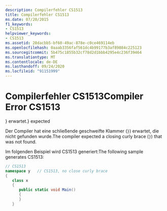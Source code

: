 ```yaml
---
description: Compilerfehler CS1513
title: Compilerfehler CS1513
ms.date: 07/20/2015
f1_keywords:
- CS1513
helpviewer_keywords:
- CS1513
ms.assetid: 28dacbb5-bf60-49ac-878e-c0ce469114eb
ms.openlocfilehash: 0aaab3356faf561dc4b99177b3af89884c225123
ms.sourcegitcommit: 5b475c1855b32cf78d2d1bbb4295e4c236f39464
ms.translationtype: MT
ms.contentlocale: de-DE
ms.lasthandoff: 09/24/2020
ms.locfileid: "91151999"
---
```

# <a name="compiler-error-cs1513"></a><span data-ttu-id="d968f-103">Compilerfehler CS1513</span><span class="sxs-lookup"><span data-stu-id="d968f-103">Compiler Error CS1513</span></span>

<span data-ttu-id="d968f-104">} erwartet.</span><span class="sxs-lookup"><span data-stu-id="d968f-104">} expected</span></span>  
  
 <span data-ttu-id="d968f-105">Der Compiler hat eine schließende geschweifte Klammer (`}`) erwartet, die nicht gefunden wurde.</span><span class="sxs-lookup"><span data-stu-id="d968f-105">The compiler expected a closing curly brace (`}`) that was not found.</span></span>  
  
 <span data-ttu-id="d968f-106">Im folgenden Beispiel wird CS1513 generiert:</span><span class="sxs-lookup"><span data-stu-id="d968f-106">The following sample generates CS1513:</span></span>  
  
```csharp  
// CS1513  
namespace y   // CS1513, no close curly brace  
{  
   class x  
   {  
      public static void Main()  
      {  
      }  
   }  
```
